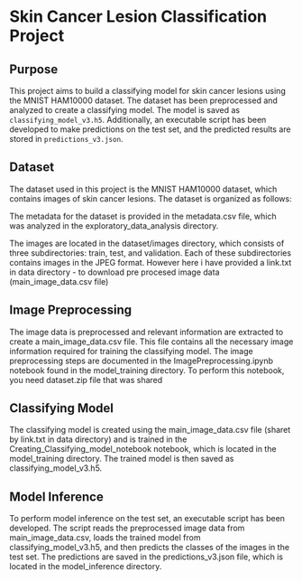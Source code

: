 # Skin Cancer Lesion Classification Project

## Purpose

This project aims to build a classifying model for skin cancer lesions using the MNIST HAM10000 dataset. The dataset has been preprocessed and analyzed to create a classifying model. The model is saved as <code>classifying_model_v3.h5</code>. Additionally, an executable script has been developed to make predictions on the test set, and the predicted results are stored in <code>predictions_v3.json</code>.

## Dataset

The dataset used in this project is the MNIST HAM10000 dataset, which contains images of skin cancer lesions. The dataset is organized as follows:

The metadata for the dataset is provided in the metadata.csv file, which was analyzed in the exploratory_data_analysis directory.

The images are located in the dataset/images directory, which consists of three subdirectories: train, test, and validation. Each of these subdirectories contains images in the JPEG format. However here i have provided a link.txt in data directory - to download pre procesed image data (main_image_data.csv file)

## Image Preprocessing

The image data is preprocessed and relevant information are extracted to create a main_image_data.csv file. This file contains all the necessary image information required for training the classifying model. The image preprocessing steps are documented in the ImagePreprocessing.ipynb notebook found in the model_training directory. To perform this notebook, you need dataset.zip file that was shared

## Classifying Model

The classifying model is created using the main_image_data.csv file (sharet by link.txt in data directory) and is trained in the Creating_Classifying_model_notebook notebook, which is located in the model_training directory. The trained model is then saved as classifying_model_v3.h5.

## Model Inference

To perform model inference on the test set, an executable script has been developed. The script reads the preprocessed image data from main_image_data.csv, loads the trained model from classifying_model_v3.h5, and then predicts the classes of the images in the test set. The predictions are saved in the predictions_v3.json file, which is located in the model_inference directory.
